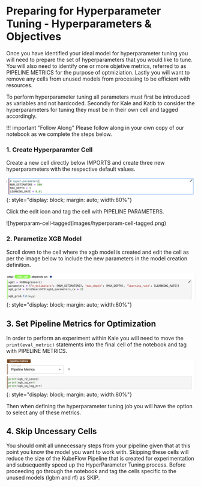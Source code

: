 # Preparing for Hyperparameter Tuning - Hyperparameters & Objectives
Once you have identified your ideal model for hyperparameter tuning you will need to prepare the set of hyperparameters that 
you would like to tune. You will also need to identify one or more objetive metrics, referred to as PIPELINE METRICS for the 
purpose of optmiziation. Lastly you will want to remove any cells from unused models from processing to be efficient with resources.  

To perform hyperparameter tuning all parameters must first be introduced as variables and not hardcoded. Secondly for Kale and Katib to 
consider the hyperparameters for tuning they must be in their own cell and tagged accordingly. 

!!! important "Follow Along"
    Please follow along in your own copy of our notebook as we complete the steps below.

### 1. Create Hyperparamter Cell
Create a new cell directly below IMPORTS and create three new hyperparameters with the respective default values.

![hyperparam-cell](images/hyperparam-cell.png)
{: style="display: block; margin: auto; width:80%"}

Click the edit icon and tag the cell with PIPELINE PARAMETERS. 

![hyperparam-cell-tagged(images/hyperparam-cell-tagged.png)

### 2. Parametize XGB Model 
Scroll down to the cell where the xgb model is created and edit the cell as per the image below to include
the new parameters in the model creation definition. 

![parametized xgboost](images/parametized-xgboost.png)
{: style="display: block; margin: auto; width:80%"}

## 3. Set Pipeline Metrics for Optimization 
In order to perform an experiment within Kale you will need to move the `print(eval_metric)` statements 
into the final cell of the notebook and tag with PIPELINE METRICS.

![pipeline metrics defined](images/pipeline-metrics.png)
{: style="display: block; margin: auto; width:80%"}

Then when defining the hyperparameter tuning job you will have the option to select any of these metrics. 

## 4. Skip Uncessary Cells
You should omit all unnecessary steps from your pipeline given that at this point you know the model you want to work with.
Skipping these cells will reduce the size of the KubeFlow Pipeline that is created for experimentation and 
subsequently speed up the HyperParameter Tuning process. Before proceeding go through the notebook and tag the cells specific to 
the unused models (lgbm and rf) as SKIP. 
